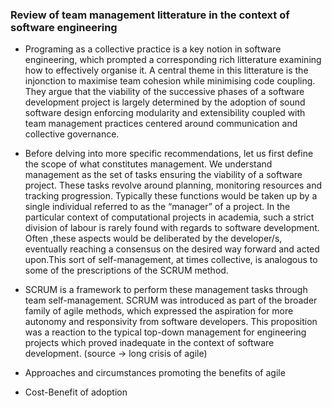 ### Review of team management litterature in the context of software engineering
- Programing as a collective practice is a key notion in software engineering, which prompted a corresponding rich litterature examining how to effectively organise it. A central theme in this litterature is the injonction to maximise team cohesion while minimising code coupling. They argue that the viability of the successive phases of a software development project is largely determined by the adoption of sound software design enforcing modularity and extensibility coupled with team management practices centered around communication and collective governance.

- Before delving into more specific recommendations, let us first define the scope of what constitutes management. We understand management as the set of tasks ensuring the viability of a software project. These tasks revolve around planning, monitoring resources and tracking progression. Typically these functions would be taken up by a single individual referred to as the “manager” of a project. In the particular context of computational projects in academia, such a strict division of labour is rarely found with regards to software development. Often ,these aspects would be deliberated by the developer/s, eventually reaching a consensus on the desired way forward and acted upon.This sort of self-management, at times collective, is analogous to some of the prescriptions of the SCRUM method. 

- SCRUM is a framework to perform these management tasks through team self-management. SCRUM was introduced as part of the broader family of agile methods, which expressed the aspiration for more autonomy and responsivity from software developers. This proposition was a reaction to the typical top-down management for engineering projects which proved inadequate in the context of software development. (source -> long crisis of agile)

- Approaches and circumstances promoting the benefits of agile

- Cost-Benefit of adoption